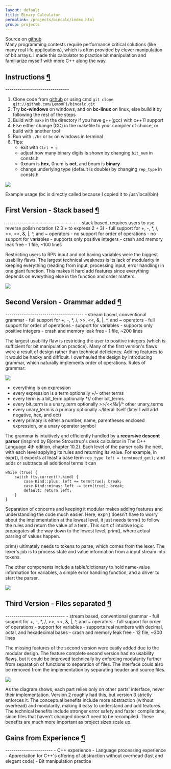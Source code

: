 ```yaml
---
layout: default
title: Binary Calculator
permalink: /projects/bincalc/index.html
group: projects
---
```

<div class="text-block">
<p>
	Source on <a href="https://github.com/LemonPi/bincalc">github</a><br>
	Many programming contests require performance critical solutions (like
	many real life applications), which is often provided by clever manipulation
	of bit arrays. I made this calculator to practice bit manipulation and familiarize
	myself with more C++ along the way.
</p>
</div>

<h2 class="anchor">Instructions <a class="anchor-link" title="permalink to section" href="#instructions" name="instructions">¶</a></h2>
-------------------------------

1. Clone code from [github](https://github.com/LemonPi/bincalc) or using cmd `git clone git://github.com/LemonPi/bincalc.git`
2. Try **bc-windows** on windows, and on **bc-linux** on linux, else build it by following the rest of the steps
3. Build with `make` in the directory if you have g++(gcc) with c++11 support
4. Else either change (CC) in the makefile to your compiler of choice, or build with another tool
5. Run with `./bc` or `bc` on windows in terminal 
6. Tips:
	- exit with `Ctrl + c`
	- adjust how many binary digits is shown by changing `bit_num` in consts.h
	- 0xnum is **hex**, 0num is **oct**, and bnum is **binary**
	- change underlying type (default is double) by changing `rep_type` in consts.h

<div class="frames">
<img src="usage.png">
<p>Example usage (bc is directly called because I copied it to /usr/local/bin)</p>
</div>

<h2 class="anchor">First Version - Stack based <a class="anchor-link" title="permalink to section" href="#first" name="first">¶</a></h2>
-----------------------------------
 - stack based, requires users to use reverse polish notation (2 3 + to express 2 + 3)
 - full support for +, -, *, /, >>, <<, &, |, ^, and ~ operators
 - no support for order of operations
 - no support for variables
 - supports only positive integers
 - crash and memory leak free
 - 1 file, ~100 lines
 
<div class="text-block">
<p>
	Restricting users to RPN input and not having variables were the biggest
	usability flaws. The largest technical weakness is its lack of modularity in 
	keeping everything (reading from input, processing input, error handling) in
	one giant function. This makes it hard add features since everything depends on
	everything else in the function and order matters.
</p>
</div>

<img src="first.png">

<h2 class="anchor">Second Version - Grammar added <a class="anchor-link" title="permalink to section" href="#second" name="second">¶</a></h2>
--------------------------------------
 - stream based, conventional grammar
 - full support for +, -, *, /, >>, <<, &, |, ^, and ~ operators
 - full support for order of operations
 - support for variables
 - supports only positive integers
 - crash and memory leak free
 - 1 file, ~200 lines
 
<div class="text-block">
<p>
	The largest usability flaw is restricting the user to positive integers (which is 
	sufficient for bit manipulation practice). Many of the first version's flaws were 
	a result of design rather than technical deficiency. Adding features to it would be
	hacky and difficult. I overhauled the design by introducing grammar, which naturally
	implements order of operations. Rules of grammar:
</p>
</div>
<img src="grammar.png">

 - everything is an expression
 - every expression is a term optionally +/- other terms
 - every term is a bit_term optionally *// other bit_terms
 - every bit_term is a unary_term optionally >>/<</&/|/^ other unary_terms
 - every unary_term is a primary optionally ~/literal itself (later I will add negative, hex, and oct)
 - every primary is either a number, name, parentheses enclosed expression, or a unary operator symbol
 
<div class="text-block">
<p>
	The grammar is intuitively and efficiently handled by a <b>recursive descent parser</b>
	(inspired by Bjorne Stroustrup's desk calculator in The C++ Language 4th edition, chapter 10.2).
	Each level of the parser calls the next,
	with each level applying its rules and returning its value. 
	For example, in expr(), it expects at least a base term
	<code>rep_type left = term(need_get);</code>
	and adds or subtracts all additional terms it can
	<pre><code>while (true) {
    switch (ts.current().kind) {
        case Kind::plus: left += term(true); break;
        case Kind::minus: left -= term(true); break;
        default: return left;
    }
}</code></pre>
	Separation of concerns and keeping it modular makes adding features and 
	understanding the code much easier. Here, expr() doesn't have to worry about
	the implementation at the lowest level, it just needs term() to follow the 
	rules and return the value of a term. This sort of intuitive logic propagates
	all the way down to the lowest level, prim(), where actual parsing of values happen.
</p>

<p>
	prim() ultimately needs to tokens to parse, which comes from the lexer.
	The lexer's job is to process state and value information from a input stream into tokens.
</p>
<p>
	The other components include a table/dictionary to hold name-value information
	for variables, a simple error handling function, and a driver to start the parser.
</p>
</div>

<img src="second.png">

<h2 class="anchor">Third Version - Files separated <a class="anchor-link" title="permalink to section" href="#third" name="third">¶</a></h2>
-----------------------------
 - stream based, conventional grammar
 - full support for +, -, *, /, >>, <<, &, |, ^, and ~ operators
 - full support for order of operations
 - support for variables
 - supports real numbers with decimal, octal, and hexadecimal bases
 - crash and memory leak free
 - 12 file, ~300 lines
 
<div class="text-block">
<p>
	The missing features of the second version were easily added due to the modular design.
	The feature complete second version had no usability flaws, but it could be improved
	technically by enforcing modularity further from separation of functions to separation
	of files. The interface could also be removed from the implementation by separating
	header and source files.
</p>
</div>

<img src="third.png">

<div class="text-block">
<p>
	As the diagram shows, each part relies only on other parts' interface, never their
	implementation. Version 2 roughly had this, but version 3 strictly enforces it.
	The conceptual benefits include more abstraction (without overhead) and modularity,
	making it easy to understand and add features. The technical benefits include
	stronger error safety and faster compile time, since files that haven't changed doesn't
	need to be recompiled. These benefits are much more important as project sizes scale up.
</p>
</div>

<h2 class="anchor">Gains from Experience <a class="anchor-link" title="permalink to section" href="#gains" name="gains">¶</a></h2>
-----------------------
 - C++ experience
 - Language processing experience
 - Appreciation for C++'s offering of abstraction without overhead (fast and elegant code)
 - Bit manipulation practice